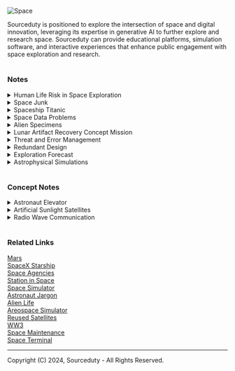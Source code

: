 ![Space](https://github.com/sourceduty/Space/assets/123030236/7d9e479b-8c62-468f-922e-37380ec6c450)

Sourceduty is positioned to explore the intersection of space and digital innovation, leveraging its expertise in generative AI to further explore and research space. Sourceduty can provide educational platforms, simulation software, and interactive experiences that enhance public engagement with space exploration and research.

#
### Notes

<details><summary>Human Life Risk in Space Exploration</summary>
<br>

### Human Life Risk in Space Exploration

![Human Life Risk in Space Exploration](https://github.com/sourceduty/Space/assets/123030236/ddef09bf-c479-472d-a467-7f3d2ada19b6)

The decision to risk human lives for space exploration is a complex one, influenced by a range of scientific, philosophical, and practical considerations. The main reason for sending humans into space is the study of human biological and psychological resilience under extreme conditions. This research can improve our understanding of human physiology and psychology, leading to medical and technological advancements that benefit health and well-being on Earth.

There is also an unparalleled opportunity provided for conducting scientific research that cannot be done from Earth or solely by robots. Humans have the unique ability to manage complex tasks, make real-time decisions, and adapt to unexpected conditions, which is invaluable for tasks like sample collection, geological surveys, and on-the-spot troubleshooting. 

The Apollo missions to the Moon, for instance, allowed astronauts to collect lunar rocks that have provided key insights into the early solar system. Astronauts often become heroes and role models, inspiring generations to pursue careers in science, technology, engineering, and mathematics (STEM). The visibility of human space exploration missions fosters public interest and enthusiasm, which is crucial for the educational outreach and the future of scientific endeavors.

We can explore space without risking human life, and much of space exploration has been conducted this way. Robotic missions and unmanned spacecraft have been instrumental in advancing our understanding of the solar system and beyond.

Overall, risking human life in space exploration is scientific necessity of human survival. This is necessity of modern science due to the lack of synthetic humans required to expend human life in space missions. Astronauts professionally convert their normal human lives into scientific medical experiments in space.

✋ This information wasn't written or edited by AI.

<br>    
</details>

<details><summary>Space Junk</summary>
<br>

![Space Junk](https://github.com/sourceduty/Space/assets/123030236/3d4591a1-813f-492b-8af5-2d3feb4d7b80)

### Space Junk

Space junk refers to the debris floating in Earth's orbit, consisting of defunct satellites, spent rocket stages, fragments from disintegration, and other miscellaneous objects. This debris poses a threat to operational satellites, spacecraft, and even astronauts, as collisions can cause significant damage due to the high speeds at which objects orbit the Earth.

Some space junk does indeed reenter Earth's atmosphere and burn up. When debris encounters the upper layers of the atmosphere, friction with air molecules generates intense heat, causing the debris to incinerate and disintegrate. However, not all space junk burns up completely, and some fragments may survive reentry, potentially posing a risk to people and property on the ground.

As for the latest space junk, it's difficult to pinpoint a specific item without current data. However, space agencies and organizations regularly track debris and provide updates on potentially hazardous objects. Various initiatives aim to mitigate the accumulation of space junk, such as developing technologies for debris removal and implementing guidelines for satellite disposal to reduce the risk of collisions in space.

In addition to defunct satellites and spent rocket stages, other types of space junk include:

1. Fragmentation Debris: Resulting from collisions between larger objects, these fragments can range in size from tiny particles to larger pieces of debris.
2. Discarded Equipment: Such as old rocket fairings, spacecraft components, and tools lost during extravehicular activities (spacewalks).
3. Paint Flecks: Microscopic flecks of paint that have flaked off spacecraft surfaces over time.
4. Non-Functional Satellites: Satellites that are no longer operational but remain in orbit, adding to the debris population.
5. Lost Hardware: Objects accidentally released or lost during space missions, such as cameras, covers, and screws.
6. Nuclear-Powered Satellites: Decommissioned satellites powered by nuclear reactors or containing radioactive materials, posing unique disposal challenges.
7. CubeSats and Small Satellites: As the popularity of small satellites increases, so does the potential for them to become space junk if they are not properly managed after completing their missions.

These various types of space junk contribute to the growing problem of orbital debris, highlighting the importance of international efforts to mitigate the generation of new debris and actively remove existing objects from orbit.

### Asteroids

An asteroid is a small rocky body that orbits the Sun, typically found in the asteroid belt between Mars and Jupiter or in other regions of the solar system. They vary in size from a few meters to hundreds of kilometers in diameter. Some asteroids are made of metal, while others are composed of rock and various minerals.

The size of an asteroid needed to penetrate Earth's atmosphere depends on several factors, including its composition, velocity, and angle of entry. Generally, smaller asteroids (a few meters or less) can burn up entirely in the atmosphere and pose little threat to the surface. However, larger asteroids can survive atmospheric entry and cause significant damage upon impact.

The study of asteroids is known as asteroid science or sometimes as asteroidology. It encompasses various disciplines such as astronomy, planetary science, geology, and astrophysics. Scientists study asteroids to understand their composition, structure, orbit, and potential impact hazards. They use telescopes, spacecraft missions, and laboratory analysis of meteorite samples to gather data and insights into these celestial objects.

### Rocket Launches

Space junk can potentially interfere with rocket launches, although it's not a common occurrence. Launch providers carefully track space debris and plan launches to avoid known debris hazards. However, the sheer volume of debris in orbit increases the risk of a collision, albeit small. In the event of a collision, space junk could damage or destroy a rocket during launch, leading to mission failure or safety concerns. Therefore, launch providers take precautions to minimize the risk, such as adjusting launch times or trajectories to avoid known debris paths. Additionally, advancements in tracking technology and international cooperation aim to improve space debris mitigation efforts and ensure the safety of future launches.

Rocket launches are coordinated with satellite companies through initial consultations, contract negotiations, mission planning, launch campaigns, regulatory approvals, launch execution, and satellite deployment. Satellite companies communicate their mission requirements to launch service providers, who then negotiate contracts detailing responsibilities and costs. Both parties collaborate on mission planning, including trajectory determination and payload integration, leading up to launch. Regulatory approvals are obtained, and the launch campaign is executed, with close monitoring by both parties. Upon successful deployment of the satellite into orbit, communication continues to ensure mission success.

<br>    
</details>

<details><summary>Spaceship Titanic</summary>
<br>

The "Spaceship Titanic problem" is a hypothetical scenario often used in data science to illustrate the importance of data quality and the potential pitfalls of relying solely on predictive modeling without understanding the context or underlying data.

The scenario is typically framed as follows: imagine you are a data scientist tasked with predicting the likelihood of a spaceship, named Titanic, crashing during its maiden voyage. You are given a dataset containing various features such as the number of passengers, crew qualifications, spaceship specifications, etc.

The catch is that the dataset is flawed or incomplete in some way, reflecting real-world scenarios where data may be missing, inaccurate, or biased. For example, crucial features like the presence of a safety officer or the condition of the spaceship's engines may be missing. Additionally, there might be misleading variables that seem relevant but are actually irrelevant or spurious correlations.

The challenge for the data scientist is to navigate these data quality issues to build a predictive model that accurately forecasts the risk of the spaceship crashing. This involves tasks such as data cleaning, feature engineering, and careful consideration of the model's assumptions and limitations.

The Spaceship Titanic problem underscores the importance of data preprocessing and domain knowledge in data science. It highlights the need for data scientists to critically evaluate the quality of their data, understand the context in which it was collected, and make informed decisions about which features to include in their models. Without these considerations, predictive models can produce misleading results or fail to generalize to new situations.

<br>    
</details>

<details><summary>Space Data Problems</summary>
<br>

Data science plays a crucial role in various aspects of space science, from analyzing astronomical data to optimizing spacecraft operations. Here are some data science problems relevant to space science:

1. Astronomical Image Analysis: Develop algorithms for processing and analyzing images captured by telescopes and spacecraft. This could involve tasks such as object detection, classification of celestial objects, and identification of transient events like supernovae or asteroids.

2. Exoplanet Detection and Characterization: Use data from telescopes like Kepler, TESS, or upcoming ones to detect exoplanets and characterize their properties such as size, orbit, and composition. Machine learning techniques can be employed for data analysis and pattern recognition.

3. Stellar Spectroscopy: Analyze spectra of stars to infer their chemical composition, temperature, and other physical properties. This could involve developing models to interpret spectroscopic data and classify different types of stars.

4. Gravitational Wave Detection: Develop algorithms for detecting and analyzing gravitational wave signals from sources such as merging black holes and neutron stars. Machine learning techniques can aid in signal processing and classification.

5. Space Weather Prediction: Analyze data from satellites and ground-based instruments to model and predict space weather phenomena such as solar flares, coronal mass ejections, and geomagnetic storms. This involves time-series analysis and forecasting techniques.

6. Orbital Dynamics and Satellite Tracking: Predict the trajectories of satellites and space debris to avoid collisions and optimize spacecraft operations. Data from ground-based tracking stations and satellite sensors can be used for orbit determination and prediction.

7. Cosmic Microwave Background (CMB) Analysis: Analyze data from telescopes such as the Planck satellite to study the cosmic microwave background radiation, which provides valuable insights into the early universe. This involves statistical analysis and parameter estimation techniques.

8. Astroinformatics: Develop data mining and visualization tools for large-scale astronomical databases, such as the Sloan Digital Sky Survey (SDSS) or the Virtual Observatory (VO), to facilitate exploration and discovery.

9. Spacecraft Health Monitoring: Analyze telemetry data from spacecraft to monitor their health status, detect anomalies, and predict potential failures. This involves anomaly detection algorithms and predictive maintenance techniques.

10. Planetary Exploration and Rover Operations: Develop algorithms for autonomous navigation and decision-making for planetary rovers based on data from onboard sensors and orbital imagery. This involves machine learning for terrain analysis and path planning.

These are just a few examples, and there are many more data science challenges in space science waiting to be explored.

<br>    
</details>

<details><summary>Alien Specimens</summary>
<br>

NASA follows rigorous protocols for processing unknown specimens and new discoveries, particularly those that come from space missions. Here’s a general overview of how they handle such findings:

1. Initial Containment and Quarantine: Any unknown specimen, especially those collected from extraterrestrial environments like Mars or asteroids, is initially contained in a secure, sterile facility to prevent any potential contamination of Earth's biosphere. This is often done at specialized laboratories equipped with high-level biosafety measures.

2. Curation and Initial Analysis: Specimens are curated in clean rooms and analyzed using a variety of scientific techniques. This can include microscopy, spectrometry, and chemical analysis to determine the basic physical and chemical properties of the specimens.

3. Detailed Scientific Study: More detailed studies are conducted to understand the structure, composition, and potential biological characteristics of the specimens. This phase may involve interdisciplinary collaboration among scientists across different fields such as biology, chemistry, geology, and astrobiology.

4. Data Sharing and Peer Review: Findings from these studies are typically documented and shared with the wider scientific community through peer-reviewed publications and presentations at scientific conferences. This allows for broader scrutiny and additional analysis from other experts in the field.

5. Integration into Existing Knowledge: New discoveries are integrated into existing scientific knowledge, updating our understanding of space and potentially life in the universe. This can lead to further hypotheses and additional missions or studies to explore these new findings in greater depth.

6. Public Communication: NASA also places a strong emphasis on public communication, ensuring that significant discoveries are shared with the general public through press releases, educational programs, and outreach activities.

Each step involves careful procedures to ensure both the integrity of the specimens and the safety of the environment and personnel involved. NASA's approach is methodical and aimed at maximizing the scientific value of each discovery while minimizing potential risks.

<br>    
</details>

<details><summary>Lunar Artifact Recovery Concept Mission</summary>
<br>

![Moon Hammer](https://github.com/sourceduty/Space/assets/123030236/a65c8302-cb63-4be6-8508-d4787e2451c1)

The Lunar Artifact Recovery Mission is a meticulously planned endeavor aimed at retrieving and analyzing historical artifacts from Apollo missions and other international lunar missions. This mission not only seeks to recover items such as lunar modules, scientific instruments, and rover parts, but also aims to conduct on-site scientific analyses to understand the degradation of materials and technologies exposed to the harsh lunar environment over decades. The spacecraft components are specifically designed to facilitate precision landings and include advanced robotics and analysis facilities, ensuring delicate handling and thorough examination of the recovered artifacts. Through the use of high-resolution imaging systems and compact on-site laboratories, the mission will provide unprecedented insights into the effects of solar radiation, micrometeorite impacts, and other environmental factors on space hardware. This extensive data collection and analysis effort is instrumental in advancing our understanding of long-term material durability and technology performance in space, shaping future interplanetary missions and technologies. The total budget for this mission is estimated at $4.15 billion, reflecting the complexity and technological sophistication required to achieve its ambitious objectives.

#
### Data

This [dataset](https://www.kaggle.com/datasets/rajkumarpandey02/list-of-artificial-objects-on-the-moon) was used for this concept misson plan.

#
### Mission: Lunar Artifact Recovery

Objectives:

1. Retrieve historical artifacts from Apollo missions and other international lunar missions.
2. Conduct on-site scientific analyses to assess the degradation and performance of various materials and technologies over decades on the lunar surface.
3. Test advanced artifact handling technologies on the Moon.

Spacecraft Components:

- Command Module: Crew habitat for transit phases.
- Service Module: Provides support and propulsion.
- Lunar Lander: Equipped for precision landing, advanced robotics, and analysis facilities.
- Return Vehicle: Transports artifacts to lunar orbit.

Detailed Recovery Items and Rationale:

1. Lunar Module Descent Stage (Apollo Missions): Obtain engineering data; study space material degradation.
2. Scientific Instruments from Apollo Missions: Validate historical data through condition assessment.
3. Tools and Equipment from Apollo Missions: Examine resilience of materials under lunar conditions.
4. Miscellaneous Debris from Apollo Missions: Study effects of solar radiation and micrometeorite impacts.
5. Rover Parts from Apollo Missions: Gain insights into mobility system performance over time.
6. Luna 2 Descent Stage (Soviet Union): Investigate the earliest human-made object on the Moon for material longevity.
7. Ranger 7 Camera Block (USA): Evaluate the degradation of early space imaging technology.
8. Surveyor 3 Camera System (USA): Further study on the preservation of mechanical and optical systems.
9. Luna 16 Return Capsule (Soviet Union): Analysis of containment techniques for lunar samples.
10. Apollo 15 Lunar Roving Vehicle (USA): Detailed study of long-term rover durability on the Moon.

Mission Components:

- Robotic Arm and Tools: Upgraded for precise, delicate artifact retrieval, including handling of fragile historical electronics and mechanisms.
- Imaging Systems: High-resolution cameras and scanners for detailed documentation and condition assessment.
- On-Site Analysis: Compact laboratory capabilities to perform initial testing and analysis directly at the recovery sites.

Operational Phases:

1. Launch via Space Launch System (SLS).
2. Transit to the Moon with mid-course corrections.
3. Lunar orbit insertion and detailed site reconnaissance using high-resolution lunar orbiters.
4. Precision landings at designated Apollo and other international mission sites.
5. Artifact recovery utilizing advanced robotics, enhanced EVA suits, and tools.
6. Ascent from the lunar surface and rendezvous with the Command Module in lunar orbit.
7. Return to Earth with secured artifacts for further analysis.

Cost Estimates:

- Development and Tech Upgrades: $2.3 billion
- Launch Vehicle: $1 billion
- Operations: $700 million
- Recovery and Analysis: $150 million
- Total Estimated Cost: $4.15 billion

<br>    
</details>

<details><summary>Threat and Error Management</summary>
<br>

### Threat and Error Management

![Lunar Raccoon](https://github.com/sourceduty/Space/assets/123030236/83c50b36-e3ac-450e-9e3a-2867cf4d5c45)

NASA incorporates Threat and Error Management (TEM) principles into its operations to enhance safety and mitigate risks in various aspects of spaceflight. TEM is a fundamental component of NASA's safety management system, which is applied across its human spaceflight programs, robotic missions, and other aerospace activities.

NASA's use of TEM encompasses several key areas:

1. Human Spaceflight: In crewed missions, such as those to the International Space Station (ISS) or future missions to the Moon and Mars, TEM principles are integrated into crew training, mission planning, and operational procedures. Astronauts are trained to identify potential threats, detect errors, and manage them effectively to ensure mission success and crew safety.

2. Unmanned Spacecraft Operations: Even for unmanned missions, such as robotic exploration missions to other planets or satellites in Earth orbit, TEM principles are applied. Mission controllers and engineers monitor spacecraft systems, detect anomalies or errors, and implement corrective actions to maintain mission objectives and ensure spacecraft safety.

3. Launch and Entry Operations: TEM is also relevant during launch and re-entry phases of space missions. NASA employs rigorous safety protocols and procedures to identify and mitigate potential threats to launch vehicle and crew safety. During re-entry, TEM principles help ensure the safe return of crewed spacecraft through atmospheric entry and landing phases.

4. Spacecraft Design and Engineering: TEM is considered in the design and engineering of spacecraft and mission systems. Engineers anticipate potential threats and errors during the design phase and incorporate redundancies, fail-safes, and other measures to minimize their impact on mission success.

5. Training and Simulation: NASA conducts extensive training and simulation exercises for astronauts, flight controllers, and other personnel involved in space missions. These exercises simulate various scenarios, including emergencies and unexpected events, to train individuals in TEM principles and prepare them to respond effectively under pressure.

Overall, NASA's adoption of TEM reflects its commitment to maintaining a culture of safety and continuous improvement in space exploration endeavors. By applying TEM principles, NASA strives to identify and mitigate risks, enhance operational efficiency, and ensure the success of its missions.

<br>    
</details>

<details><summary>Redundant Design</summary>
<br>

![Engines](https://github.com/sourceduty/Space/assets/123030236/27ef0999-50ba-4eaf-ae59-9011b56f4e5e)

Redundancy in aerospace design is critical for ensuring the reliability and safety of airplanes and rockets. This involves duplicating critical components such as engines and control systems, as well as utilizing multiple software algorithms and functional systems to achieve the same task. For instance, commercial aircraft often have multiple hydraulic systems and redundant avionics to maintain control in the event of a failure, while rockets like SpaceX's Falcon 9 are designed with engine-out capability to complete missions even if an engine fails.

However, implementing redundancy brings challenges, including increased weight, complexity, and cost. Additional components and systems not only add to the overall mass of the vehicle, making it less efficient, but also introduce new potential failure points and maintenance requirements. The management of these redundant systems also requires sophisticated control technologies to ensure they do not interfere with each other and operate correctly when needed.

Despite these challenges, redundancy remains a foundational principle in aerospace engineering, mandated by many aviation and space regulations for safety. It dramatically enhances the safety profile of vehicles by ensuring they can continue to operate even under component failure, crucial in manned missions and high-investment space explorations. Balancing these factors is key to advancing the safety and effectiveness of aerospace technology.

### Redundant Warfare

![British Volley](https://github.com/sourceduty/Space/assets/123030236/012021a1-f196-4662-8926-da0bdc6e3a7b)

In the history of naval warfare, redundancy in ship cannons played a crucial role in maintaining a ship's combat effectiveness during prolonged engagements or after sustaining damage. Historically, ships were designed with multiple layers of cannons on several decks, enabling them to deliver broadsides of tremendous firepower. This redundancy was not merely for increased damage output, but also as a strategic necessity. Cannons frequently malfunctioned due to primitive manufacturing techniques and the harsh conditions at sea. By having multiple cannons, a ship could continue to fight effectively even if several cannons were out of commission due to damage or malfunction. Moreover, redundancy in armament allowed ships to engage multiple targets simultaneously or sustain a constant rate of fire during battle maneuvers.

The concept of redundancy was similarly crucial in the "volley fire" formation used primarily by infantry but applicable to naval tactics as well. This formation involved soldiers or ships firing in coordinated volleys, maximizing the impact of their collective firepower. The key aspect of redundancy in this tactic was that while one line or group fired, others could reload, ensuring a continuous barrage of shots. This system not only maintained a high rate of fire but also mitigated the risk of complete disarmament from a misfire or reloading downtime. In naval terms, ships could synchronize their cannon fire in salvos, where the staggering of shots between different ships or gun decks ensured relentless pressure on the enemy, maintaining a strategic advantage. This redundancy in firing patterns was vital for sustaining offensive momentum and overwhelming enemy defenses.

<br>    
</details>

<details><summary>Exploration Forecast</summary>
<br>

Forecasting the next 25 years of space exploration involves extrapolating current technologies, considering upcoming missions, and predicting advances in space science and engineering. The outlook includes more ambitious robotic missions, human exploration beyond low Earth orbit, and increased international and commercial participation. Here's a detailed look at what we might expect:

### Robotic Missions

1. **Solar System Exploration**:
   - **Mars**: Multiple agencies will likely continue deploying rovers and orbiters to explore Mars, focusing on sample return missions, such as NASA's Mars Sample Return campaign, which aims to bring Martian soil back to Earth for detailed analysis.
   - **Moon**: There will be an increased emphasis on lunar exploration with missions like NASA’s Artemis program, aiming to establish a sustainable presence on the Moon by the end of the 2020s. This includes building the Lunar Gateway, a space station in orbit around the Moon, which will serve as a staging point for lunar surface missions.
   - **Outer Planets and Moons**: Missions to Jupiter’s moon Europa and Saturn’s moon Titan, such as the Europa Clipper and Dragonfly missions, are planned to search for signs of life and study prebiotic chemistry.

2. **Asteroid and Comet Missions**:
   - Continued interest in Near-Earth Objects (NEOs) for scientific, resource, and planetary defense reasons will drive missions aimed at asteroid mining and deflection strategies.

### Human Spaceflight

1. **Moon and Mars**:
   - **Moon**: The international and commercial collaboration will likely result in human landings on the Moon and the establishment of a base for long-duration missions as a precursor to Mars exploration.
   - **Mars**: Human missions to Mars could be attempted by the late 2030s or 2040s, depending on technology readiness and funding. These missions will focus on long-term habitation and possibly preparing for permanent settlements.

2. **Space Tourism and Commercialization**:
   - Suborbital flights, orbital hotels, and perhaps private lunar visits could become more common as companies like SpaceX, Blue Origin, and others advance their capabilities.

### Space Science and Technology

1. **Advanced Propulsion**:
   - Research into propulsion methods such as nuclear thermal, nuclear electric, and potentially fusion-based propulsion could reduce travel times to distant planets, making interplanetary missions more feasible.

2. **In-Situ Resource Utilization (ISRU)**:
   - Technologies that enable the extraction and utilization of local resources (like water ice on the Moon and Mars) to support sustainable human presence and reduce Earth dependency.

3. **Space Habitats and Life Support**:
   - Advances in life support systems, radiation protection, and closed-loop ecosystems will be crucial for enabling long-duration human missions.

### International and Commercial Collaboration

1. **Global Participation**:
   - Space exploration will increasingly become a global effort, with emerging space nations joining traditional space powers in ambitious projects.
   - International treaties and collaborations will be key in governing the use of space resources and coordinating efforts such as planetary defense.

2. **Commercial Roles**:
   - Private companies will take on more significant roles, not only in launching and building spacecraft but also in designing and managing space missions, including crewed missions.

### Challenges and Considerations

1. **Funding and Political Will**:
   - Sustained political and financial commitment will be essential to realize these ambitious goals.
   - International cooperation could help spread costs and risks.

2. **Environmental and Ethical Concerns**:
   - The environmental impact of increased launches, potential space debris issues, and the ethical implications of space colonization will require careful management.

By integrating technological advancements, fostering international cooperation, and addressing ethical and environmental concerns, the next 25 years of space exploration could witness unprecedented achievements in expanding human presence beyond Earth.

<br>
</details>
<details><summary>Astrophysical Simulations</summary>
<br>

![Astrophysical Simulation](https://github.com/user-attachments/assets/6dd123e5-3661-4f0d-83c9-0a7b4a769510)

Astrophysical simulations are a cornerstone of modern astronomy, enabling scientists to model and understand complex cosmic phenomena that are often beyond the reach of direct observation. These simulations are used to study the formation and evolution of galaxies, stars, planets, and other celestial objects. By reproducing the behavior of these systems under various conditions, astrophysical simulations help validate theoretical models and predict future events in the universe. They provide crucial insights into processes such as star formation, supernova explosions, and the dynamics of black holes, which are challenging or impossible to observe in real-time.

There are several types of astrophysical simulations, each tailored to different aspects of cosmic phenomena. N-body simulations, for example, model gravitational interactions among a large number of particles, representing stars or dark matter, to study the large-scale structure of the universe. Hydrodynamical simulations incorporate fluid dynamics to explore the behavior of gas and other matter in space, which is essential for understanding galaxy evolution and star formation. More advanced simulations, like magnetohydrodynamic (MHD) models, include magnetic fields to study phenomena such as solar flares and the interstellar medium. Relativistic simulations are used to model the effects of general relativity, crucial for understanding the dynamics of black holes and gravitational waves.

The computational demands of astrophysical simulations are immense, often requiring the use of high-performance computing (HPC) systems. These simulations involve complex physics, large numbers of particles, and long time scales, necessitating the use of supercomputers and parallel computing techniques to manage the enormous amount of data generated. Numerical methods such as finite difference and smoothed particle hydrodynamics (SPH) are commonly used, along with adaptive mesh refinement (AMR) to increase resolution in areas of interest. Effective data management is also critical, as simulations can produce vast datasets that require efficient storage, retrieval, and analysis.

Despite their power, astrophysical simulations face several challenges, including the need to balance scale and resolution. Simulating the vast scales of the universe while capturing the fine details of physical processes is a significant challenge, often leading to the use of approximations and simplifications. Uncertainty in initial conditions, based on current observational data, can also affect the outcomes of simulations, making it difficult to interpret results definitively. Additionally, the assumptions and simplifications inherent in physical models can limit the accuracy of simulations, necessitating continuous development and refinement of these models as computational capabilities advance.

Looking to the future, astrophysical simulations are expected to become even more sophisticated, with improvements in physical models, higher resolution, and real-time capabilities. The integration of machine learning and AI into simulations offers the potential to accelerate calculations, optimize parameters, and analyze large datasets more efficiently. These advancements will likely lead to more accurate and detailed simulations, providing deeper insights into the fundamental processes that govern the universe. As our computational tools and techniques continue to evolve, astrophysical simulations will remain a vital part of exploring and understanding the cosmos.

<br>
</details>

#
### Concept Notes

<details><summary>Astronaut Elevator</summary>
<br>

![Astronaut Elevator](https://github.com/user-attachments/assets/94bc4aeb-87b4-4b52-af69-aad9ff0a9d09)

The concept of an Astronaut Elevator, also known as a space elevator, represents a significant advancement in space travel technology. This innovative structure comprises a tall tower that firmly holds the Rocket Elevator in place on Earth. The foundation of this tower must be robust and engineered to withstand various environmental conditions, ensuring the stability and safety of the entire system. Advanced materials and construction techniques would be necessary to build such a tower, potentially using carbon nanotubes or other high-strength composites to achieve the required structural integrity and height.

A critical component of the Astronaut Elevator system is the balloon that launches into space, carrying with it a guide cable. This balloon would need to be engineered to reach the edge of space, overcoming the challenges posed by Earth's atmosphere. High-altitude balloons made from lightweight yet durable materials could achieve this, filled with helium or hydrogen to provide the necessary lift. The process of launching and stabilizing this balloon at the required altitude would involve precise calculations and real-time adjustments to account for atmospheric variations.

Once the balloon reaches its target altitude, it deploys the guide cable that extends back down to the Earth's surface, connecting to the Rocket Elevator. This guide cable serves as a crucial pathway for the Rocket Elevator, guiding it through the initial phase of its journey into space. The cable must be incredibly strong and resistant to the forces exerted by the Rocket Elevator during its ascent. Additionally, the cable would need to be anchored securely to the balloon and the ground to maintain stability and ensure a smooth, controlled ascent.

The Rocket Elevator itself is a sophisticated vehicle designed to travel along the guide cable from Earth into space. This vehicle must be equipped with advanced propulsion systems capable of overcoming Earth's gravitational pull while maintaining alignment with the guide cable. The propulsion could involve a combination of conventional rocket engines and innovative electromagnetic or laser propulsion technologies. The design would also incorporate safety features, such as emergency braking systems and redundant power supplies, to handle any unforeseen issues during the ascent.

As the Rocket Elevator ascends along the guide cable, it transitions from Earth's atmosphere into the vacuum of space. This transition phase is critical, requiring careful monitoring and adjustments to ensure the vehicle remains on course and maintains the correct speed. The ascent must be meticulously controlled to avoid oscillations or deviations that could destabilize the Rocket Elevator or damage the guide cable. Communication and control systems would play a vital role in managing this phase, providing real-time data to ground control and enabling precise maneuvering of the vehicle.

Once the Rocket Elevator reaches space, it can detach from the guide cable and continue its journey to its final destination, whether that be a space station, satellite, or further into the solar system. The success of this mission depends on the seamless integration of all components: the tower, the balloon, the guide cable, and the Rocket Elevator itself. This innovative approach to space travel has the potential to revolutionize how we access space, making it more efficient, cost-effective, and accessible for a wide range of missions, from scientific research to commercial endeavors.

<br>
</details>

<details><summary>Artificial Sunlight Satellites</summary>
<br>

![Artificial Sunlight Satellite](https://github.com/user-attachments/assets/124113e6-ce1b-4206-9cce-7a8cec281149)

The concept of using a massive light mounted on a satellite in space to provide artificial sunlight to Earth is both ambitious and intriguing. This idea imagines a future where technology has advanced to the point that we can control and manipulate light on a planetary scale. The satellite would be equipped with a powerful light source, capable of mimicking the intensity and spectrum of natural sunlight. This could be used to illuminate areas of the Earth that are experiencing extended periods of darkness, such as during polar nights or in regions with prolonged cloud cover. The satellite could be strategically positioned to provide targeted lighting, ensuring that essential crops, ecosystems, or even entire cities receive adequate light to sustain life and productivity.

The practical applications of such a technology could be vast. In agriculture, artificial sunlight could revolutionize food production by extending growing seasons and improving crop yields in regions that are traditionally less fertile due to limited sunlight. Urban areas could benefit from reduced energy consumption by utilizing the satellite's light instead of streetlights and other forms of artificial illumination. This could also have significant implications for human health, particularly in regions where seasonal affective disorder (SAD) is common due to lack of sunlight. By providing consistent, controlled lighting, this technology could help maintain circadian rhythms and overall well-being.

However, the development and deployment of a satellite with such capabilities would not be without challenges. The energy required to power a light source capable of illuminating large portions of the Earth would be immense, raising questions about the sustainability and environmental impact of the project. Additionally, the satellite would need to be equipped with advanced control systems to adjust the intensity and duration of the light beam, avoiding potential disruptions to natural ecosystems and human activities. There would also be significant geopolitical considerations, as the ability to control artificial sunlight on a global scale could be seen as a powerful tool with both positive and potentially coercive uses.

In the realm of science fiction and future speculation, the idea of a satellite with a massive spotlight brings forth questions about humanity's growing ability to alter and engineer the environment on a grand scale. It challenges us to think about the ethical and practical implications of such power. As we continue to explore the possibilities of space technology and climate engineering, concepts like this remind us of the delicate balance between innovation and responsibility. If approached thoughtfully, this technology could offer groundbreaking solutions to some of the world's most pressing challenges, from food security to climate resilience.

#

![Light](https://github.com/user-attachments/assets/5e9b3281-d722-4927-9e2d-a683da4d0bc4)

<br>
</details>

<details><summary>Radio Wave Communication</summary>
<br>

NASA isn't likely to stop using radio communication in the near future. Radio waves are fundamental to space communication due to their ability to travel vast distances and penetrate through space effectively. They are used for everything from sending commands to spacecraft to receiving data from distant missions. NASA is continually exploring and developing new technologies that could complement or enhance current communication methods. For instance, advancements in optical communication (using lasers) and other forms of electromagnetic communication might offer higher data rates and improved performance.

<br>
</details>

#
### Related Links

[Mars](https://github.com/sourceduty/Mars)
<br>
[SpaceX Starship](https://github.com/sourceduty/SpaceX_Starship)
<br>
[Space Agencies](https://github.com/sourceduty/Space_Agencies)
<br>
[Station in Space](https://chat.openai.com/g/g-RhQ7LG2GQ-station-in-space)
<br>
[Space Simulator](https://chat.openai.com/g/g-HiBjZs8sv-space-simulator)
<br>
[Astronaut Jargon](https://github.com/sourceduty/Astronaut_Jargon)
<br>
[Alien Life](https://github.com/sourceduty/Alien_Life)
<br>
[Areospace Simulator](https://github.com/sourceduty/Aerospace_Simulator)
<br>
[Reused Satellites](https://github.com/sourceduty/Reused_Satellites)
<br>
[WW3](https://github.com/sourceduty/WW3)
<br>
[Space Maintenance](https://github.com/sourceduty/Space_Maintenance)
<br>
[Space Terminal](https://github.com/sourceduty/Space_Terminal)

***
Copyright (C) 2024, Sourceduty - All Rights Reserved.
